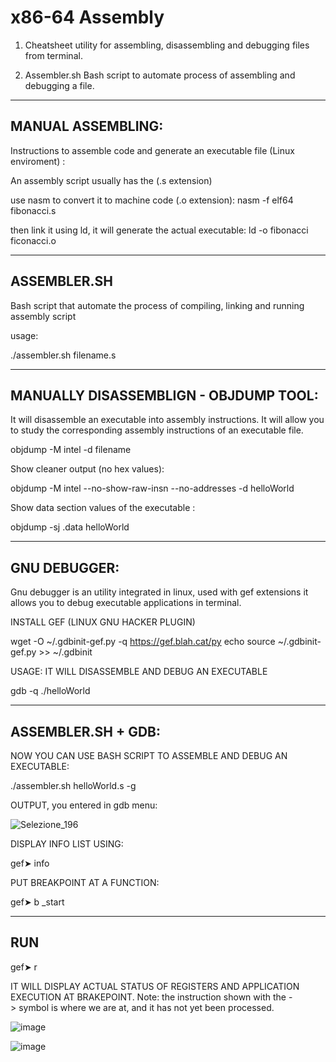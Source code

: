 # x86-64 Assembly

1) Cheatsheet utility for assembling, disassembling and debugging files from terminal.

2) Assembler.sh Bash script to automate process of assembling and debugging a file. 



------------------
MANUAL ASSEMBLING:
------------------

Instructions to assemble code and generate an executable file (Linux enviroment) :

An assembly script usually has the (.s extension)

use nasm to convert it to machine code (.o extension): nasm -f elf64 fibonacci.s

then link it using ld, it will generate the actual executable: ld -o fibonacci ficonacci.o



------------
ASSEMBLER.SH
------------

Bash script that automate the process of compiling, linking and running assembly script

usage:

./assembler.sh filename.s



--------------------------------------------
MANUALLY DISASSEMBLIGN - OBJDUMP TOOL:
--------------------------------------------

It will disassemble an executable into assembly instructions. It will allow you to study the corresponding assembly instructions of an executable file. 

objdump -M intel -d filename

Show cleaner output (no hex values):

objdump -M intel --no-show-raw-insn --no-addresses -d helloWorld

Show data section values of the executable :

objdump -sj .data helloWorld


-------------
GNU DEBUGGER:
-------------

Gnu debugger is an utility integrated in linux, used with gef extensions it allows you to debug executable applications in terminal.

INSTALL GEF (LINUX GNU HACKER PLUGIN)

wget -O ~/.gdbinit-gef.py -q https://gef.blah.cat/py
echo source ~/.gdbinit-gef.py >> ~/.gdbinit

USAGE: IT WILL DISASSEMBLE AND DEBUG AN EXECUTABLE

gdb -q ./helloWorld



-------------------
ASSEMBLER.SH + GDB:
-------------------

NOW YOU CAN USE BASH SCRIPT TO ASSEMBLE AND DEBUG AN EXECUTABLE:

./assembler.sh helloWorld.s -g


OUTPUT, you entered in gdb menu:

![Selezione_196](https://user-images.githubusercontent.com/118491337/202596562-da46264f-9b60-4ca9-be59-404e913a6435.png)


DISPLAY INFO LIST USING:

gef➤ info


PUT BREAKPOINT AT A FUNCTION:

gef➤  b _start


----------------
RUN
----------------

gef➤ r

IT WILL DISPLAY ACTUAL STATUS OF REGISTERS AND APPLICATION EXECUTION AT BRAKEPOINT.
Note: the instruction shown with the -> symbol is where we are at, and it has not yet been processed.

![image](https://user-images.githubusercontent.com/118491337/202597717-2277d022-e3dd-4473-9fe1-aae28ea0e8ed.png)

![image](https://user-images.githubusercontent.com/118491337/202597624-9646a79f-3816-4835-bdcb-9007d0baf0a9.png)
































